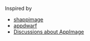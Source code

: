 Inspired by
* [shappimage](https://github.com/mgord9518/shappimage)
* [appdwarf](https://github.com/Phantop/appdwarf)
* [Discussions about AppImage](https://github.com/ChewKeanHo/AutomataCI/issues/137#issuecomment-1789380961)
